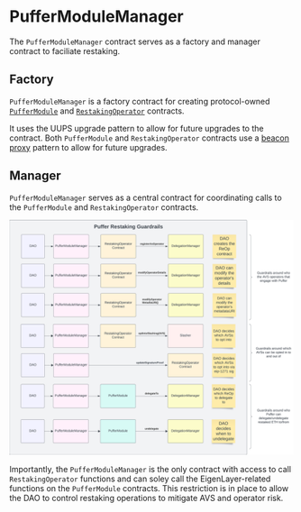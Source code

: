 # PufferModuleManager

The `PufferModuleManager` contract serves as a factory and manager contract to faciliate restaking.

## Factory 
`PufferModuleManager` is a factory contract for creating protocol-owned [`PufferModule`](./PufferModule.md) and [`RestakingOperator`](./RestakingOperator.md) contracts.

It uses the UUPS upgrade pattern to allow for future upgrades to the contract.
Both `PufferModule` and `RestakingOperator` contracts use a [beacon proxy](https://www.cyfrin.io/blog/upgradeable-proxy-smart-contract-pattern#what-is-the-beacon-proxy-pattern) pattern to allow for future upgrades.

## Manager
`PufferModuleManager` serves as a central contract for coordinating calls to the `PufferModule` and `RestakingOperator` contracts.

![PufferModuleManager Functions](./images/module-manager-permissions.png)

Importantly, the `PufferModuleManager` is the only contract with access to call `RestakingOperator` functions and can soley call the EigenLayer-related functions on the `PufferModule` contracts. This restriction is in place to allow the DAO to control restaking operations to mitigate AVS and operator risk.